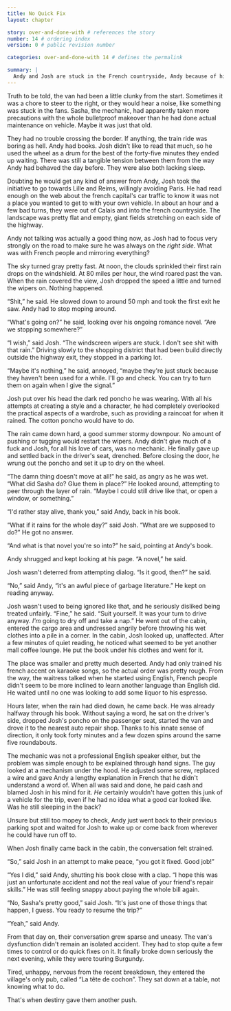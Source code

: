 ```yaml
---
title: No Quick Fix
layout: chapter

story: over-and-done-with # references the story
number: 14 # ordering index
version: 0 # public revision number

categories: over-and-done-with 14 # defines the permalink

summary: |
  Andy and Josh are stuck in the French countryside, Andy because of his rampant alcoholism, Josh because he doesn't want to give up on him. What could have led to this situation?
---
```

Truth to be told, the van had been a little clunky from the start. Sometimes it was a chore to steer to the right, or they would hear a noise, like something was stuck in the fans. Sasha, the mechanic, had apparently taken more precautions with the whole bulletproof makeover than he had done actual maintenance on vehicle. Maybe it was just that old.

They had no trouble crossing the border. If anything, the train ride was boring as hell. Andy had books. Josh didn't like to read that much, so he used the wheel as a drum for the best of the forty-five minutes they ended up waiting. There was still a tangible tension between them from the way Andy had behaved the day before. They were also both lacking sleep.

Doubting he would get any kind of answer from Andy, Josh took the initiative to go towards Lille and Reims, willingly avoiding Paris. He had read enough on the web about the french capital's car traffic to know it was not a place you wanted to get to with your own vehicle. In about an hour and a few bad turns, they were out of Calais and into the french countryside. The landscape was pretty flat and empty, giant fields stretching on each side of the highway.

Andy not talking was actually a good thing now, as Josh had to focus very strongly on the road to make sure he was always on the *right side*. What was with French people and mirroring everything?

The sky turned gray pretty fast. At noon, the clouds sprinkled their first rain drops on the windshield. At 80 miles per hour, the wind roared past the van. When the rain covered the view, Josh dropped the speed a little and turned the wipers on. Nothing happened.

“Shit,” he said. He slowed down to around 50 mph and took the first exit he saw. Andy had to stop moping around.

“What's going on?” he said, looking over his ongoing romance novel. “Are we stopping somewhere?”

“I wish,” said Josh. “The windscreen wipers are stuck. I don't see shit with that rain.” Driving slowly to the shopping district that had been build directly outside the highway exit, they stopped in a parking lot.

“Maybe it's nothing,” he said, annoyed, “maybe they're just stuck because they haven't been used for a while. I'll go and check. You can try to turn them on again when I give the signal.”

Josh put over his head the dark red poncho he was wearing. With all his attempts at creating a style and a character, he had completely overlooked the practical aspects of a wardrobe, such as providing a raincoat for when it rained. The cotton poncho would have to do.

The rain came down hard, a good summer stormy downpour. No amount of pushing or tugging would restart the wipers. Andy didn't give much of a fuck and Josh, for all his love of cars, was no mechanic. He finally gave up and settled back in the driver's seat, drenched. Before closing the door, he wrung out the poncho and set it up to dry on the wheel.

“The damn thing doesn't move at all!” he said, as angry as he was wet. “What did Sasha do? Glue them in place?” He looked around, attempting to peer through the layer of rain. “Maybe I could still drive like that, or open a window, or something.”

“I'd rather stay alive, thank you,” said Andy, back in his book.

“What if it rains for the whole day?” said Josh. “What are we supposed to do?” He got no answer.

“And what is that novel you're so into?” he said, pointing at Andy's book.

Andy shrugged and kept looking at his page. “A novel,” he said.

Josh wasn't deterred from attempting dialog. “Is it good, then?” he said.

“No,” said Andy, “it's an awful piece of garbage literature.” He kept on reading anyway.

Josh wasn't used to being ignored like that, and he seriously disliked being treated unfairly. “Fine,” he said. “Suit yourself. It was your turn to drive anyway. *I'm* going to dry off and take a nap.” He went out of the cabin, entered the cargo area and undressed angrily before throwing his wet clothes into a pile in a corner. In the cabin, Josh looked up, unaffected. After a few minutes of quiet reading, he noticed what seemed to be yet another mall coffee lounge. He put the book under his clothes and went for it.

The place was smaller and pretty much deserted. Andy had only trained his french accent on karaoke songs, so the actual order was pretty rough. From the way, the waitress talked when he started using English, French people didn't seem to be more inclined to learn another language than English did. He waited until no one was looking to add some liquor to his espresso.

Hours later, when the rain had died down, he came back. He was already halfway through his book. Without saying a word, he sat on the driver's side, dropped Josh's poncho on the passenger seat, started the van and drove it to the nearest auto repair shop. Thanks to his innate sense of direction, it only took forty minutes and a few dozen spins around the same five roundabouts.

The mechanic was not a professional English speaker either, but the problem was simple enough to be explained through hand signs. The guy looked at a mechanism under the hood. He adjusted some screw, replaced a wire and gave Andy a lengthy explanation in French that he didn't understand a word of. When all was said and done, he paid cash and blamed Josh in his mind for it. *He* certainly wouldn't have gotten this junk of a vehicle for the trip, even if he had no idea what a good car looked like. Was he still sleeping in the back?

Unsure but still too mopey to check, Andy just went back to their previous parking spot and waited for Josh to wake up or come back from wherever he could have run off to.

When Josh finally came back in the cabin, the conversation felt strained.

“So,” said Josh in an attempt to make peace, “you got it fixed. Good job!”

“Yes I did,” said Andy, shutting his book close with a clap. “I hope this was just an unfortunate accident and not the real value of your friend's repair skills.” He was still feeling snappy about paying the whole bill again.

“No, Sasha's pretty good,” said Josh. “It's just one of those things that happen, I guess. You ready to resume the trip?”

“Yeah,” said Andy.

From that day on, their conversation grew sparse and uneasy. The van's dysfunction didn't remain an isolated accident. They had to stop quite a few times to control or do quick fixes on it. It finally broke down seriously the next evening, while they were touring Burgundy.

Tired, unhappy, nervous from the recent breakdown, they entered the village's only pub, called “La tête de cochon”. They sat down at a table, not knowing what to do.

That's when destiny gave them another push.
